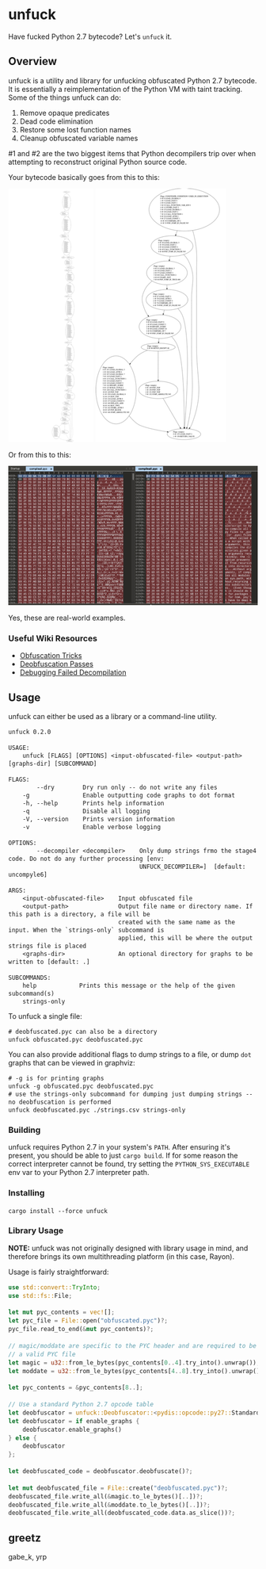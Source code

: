 # unfuck

Have fucked Python 2.7 bytecode? Let's `unfuck` it.

## Overview

unfuck is a utility and library for unfucking obfuscated Python 2.7 bytecode. It is essentially a reimplementation of the Python VM with taint tracking. Some of the things unfuck can do:

1. Remove opaque predicates
2. Dead code elimination
3. Restore some lost function names
4. Cleanup obfuscated variable names

#1 and #2 are the two biggest items that Python decompilers trip over when attempting to reconstruct original Python source code.

Your bytecode basically goes from this to this:

![Obfuscated code](./img/graph_view_obfuscated_thumb.png)
![Deobfuscated code](./img/graph_view_deobfuscated_thumb.png)

Or from this to this:

[![Obfuscated vs deobfuscated code hex dump](./img/obfuscated_bytecode_thumb.png)](./img/obfuscated_bytecode.png)

Yes, these are real-world examples.

### Useful Wiki Resources

- [Obfuscation Tricks](https://github.com/landaire/unfuck/wiki/Obfuscation-Tricks)
- [Deobfuscation Passes](https://github.com/landaire/unfuck/wiki/Deobfuscation-Passes)
- [Debugging Failed Decompilation](https://github.com/landaire/unfuck/wiki/Debugging-Failed-Decompilation)

## Usage

unfuck can either be used as a library or a command-line utility.

```
unfuck 0.2.0

USAGE:
    unfuck [FLAGS] [OPTIONS] <input-obfuscated-file> <output-path> [graphs-dir] [SUBCOMMAND]

FLAGS:
        --dry        Dry run only -- do not write any files
    -g               Enable outputting code graphs to dot format
    -h, --help       Prints help information
    -q               Disable all logging
    -V, --version    Prints version information
    -v               Enable verbose logging

OPTIONS:
        --decompiler <decompiler>    Only dump strings frmo the stage4 code. Do not do any further processing [env:
                                     UNFUCK_DECOMPILER=]  [default: uncompyle6]

ARGS:
    <input-obfuscated-file>    Input obfuscated file
    <output-path>              Output file name or directory name. If this path is a directory, a file will be
                               created with the same name as the input. When the `strings-only` subcommand is
                               applied, this will be where the output strings file is placed
    <graphs-dir>               An optional directory for graphs to be written to [default: .]

SUBCOMMANDS:
    help            Prints this message or the help of the given subcommand(s)
    strings-only
```

To unfuck a single file:

```
# deobfuscated.pyc can also be a directory
unfuck obfuscated.pyc deobfuscated.pyc
```

You can also provide additional flags to dump strings to a file, or dump `dot` graphs that can be viewed in graphviz:

```
# -g is for printing graphs
unfuck -g obfuscated.pyc deobfuscated.pyc
# use the strings-only subcommand for dumping just dumping strings -- no deobfuscation is performed
unfuck deobfuscated.pyc ./strings.csv strings-only
```

### Building

unfuck requires Python 2.7 in your system's `PATH`. After ensuring it's present, you should be able to just `cargo build`. If for some reason the correct interpreter cannot be found, try setting the `PYTHON_SYS_EXECUTABLE` env var to your Python 2.7 interpreter path.

### Installing

`cargo install --force unfuck`

### Library Usage

**NOTE:** unfuck was not originally designed with library usage in mind, and therefore brings its own multithreading platform (in this case, Rayon).

Usage is fairly straightforward:

```rust
use std::convert::TryInto;
use std::fs::File;

let mut pyc_contents = vec![];
let pyc_file = File::open("obfuscated.pyc")?;
pyc_file.read_to_end(&mut pyc_contents)?;

// magic/moddate are specific to the PYC header and are required to be
// a valid PYC file
let magic = u32::from_le_bytes(pyc_contents[0..4].try_into().unwrap());
let moddate = u32::from_le_bytes(pyc_contents[4..8].try_into().unwrap());

let pyc_contents = &pyc_contents[8..];

// Use a standard Python 2.7 opcode table
let deobfuscator = unfuck::Deobfuscator::<pydis::opcode::py27::Standard>::new(pyc_contents);
let deobfuscator = if enable_graphs {
    deobfuscator.enable_graphs()
} else {
    deobfuscator
};

let deobfuscated_code = deobfuscator.deobfuscate()?;

let mut deobfuscated_file = File::create("deobfuscated.pyc")?;
deobfuscated_file.write_all(&magic.to_le_bytes()[..])?;
deobfuscated_file.write_all(&moddate.to_le_bytes()[..])?;
deobfuscated_file.write_all(deobfuscated_code.data.as_slice())?;
```

## greetz

gabe_k, yrp